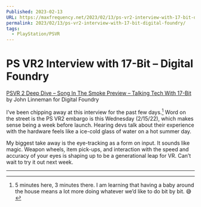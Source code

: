 ```yaml
---
Published: 2023-02-13
URL: https://maxfrequency.net/2023/02/13/ps-vr2-interview-with-17-bit-digital-foundry/
permalink: 2023/02/13/ps-vr2-interview-with-17-bit-digital-foundry/
tags:
  - PlayStation/PSVR
---
```

# PS VR2 Interview with 17-Bit – Digital Foundry

[PSVR 2 Deep Dive – Song In The Smoke Preview – Talking Tech With 17-Bit](https://youtu.be/JoJpwMoPDPw) by John Linneman for Digital Foundry

I’ve been chipping away at this interview for the past few days.[^1] Word on the street is the PS VR2 embargo is this Wednesday (2/15/22), which makes sense being a week before launch. Hearing devs talk about their experience with the hardware feels like a ice-cold glass of water on a hot summer day.

My biggest take away is the eye-tracking as a form on input. It sounds like magic. Weapon wheels, item pick-ups, and interaction with the speed and accuracy of your eyes is shaping up to be a generational leap for VR. Can’t wait to try it out next week.

---
[^1]: 5 minutes here, 3 minutes there. I am learning that having a baby around the house means a lot more doing whatever we’d like to do bit by bit. 😅